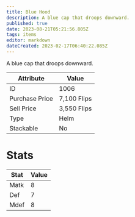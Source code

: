 ```yaml
---
title: Blue Hood
description: A blue cap that droops downward.
published: true
date: 2023-08-21T05:21:56.805Z
tags: items
editor: markdown
dateCreated: 2023-02-17T06:40:22.085Z
---
```


A blue cap that droops downward.

|Attribute|Value|
|-|-|
|ID|1006|
|Purchase Price|7,100 Flips|
|Sell Price|3,550 Flips|
|Type|Helm|
|Stackable|No|

# Stats
|Stat|Value|
|-|-|
|Matk|8|
|Def|7|
|Mdef|8|
